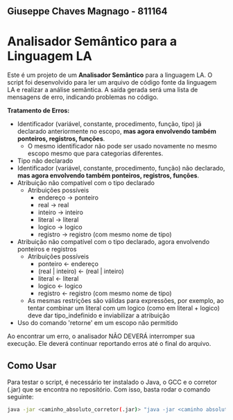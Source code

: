 ## Giuseppe Chaves Magnago - 811164
# Analisador Semântico para a Linguagem LA
Este é um projeto de um **Analisador Semântico** para a linguagem LA. O script foi desenvolvido para ler um arquivo de código fonte da linguagem LA e realizar a análise semântica. A saída gerada será uma lista de mensagens de erro, indicando problemas no código.  

**Tratamento de Erros:** 
  - Identificador (variável, constante, procedimento, função, tipo) já declarado anteriormente no escopo, **mas agora envolvendo também ponteiros, registros, funções**.
    - O mesmo identificador não pode ser usado novamente no mesmo escopo mesmo que para categorias diferentes.
  - Tipo não declarado
  - Identificador (variável, constante, procedimento, função) não declarado, **mas agora envolvendo também ponteiros, registros, funções**.
  - Atribuição não compatível com o tipo declarado
    - Atribuições possíveis
      - endereço → ponteiro
      - real → real
      - inteiro → inteiro
      - literal → literal
      - logico → logico
      - registro → registro (com mesmo nome de tipo)
  - Atribuição não compatível com o tipo declarado, agora envolvendo ponteiros e registros
    - Atribuições possíveis
      - ponteiro ← endereço
      - (real | inteiro) ← (real | inteiro)
      - literal ← literal
      - logico ← logico
      - registro ← registro (com mesmo nome de tipo)
    - As mesmas restrições são válidas para expressões, por exemplo, ao tentar combinar um literal com um logico (como em literal + logico) deve dar tipo_indefinido e inviabilizar a atribuição
  - Uso do comando 'retorne' em um escopo não permitido

Ao encontrar um erro, o analisador NÃO DEVERÁ interromper sua execução. Ele deverá continuar reportando erros até o final do arquivo.

## Como Usar
Para testar o script, é necessário ter instalado o Java, o GCC e o corretor (.jar) que se encontra no repositório. Com isso, basta rodar o comando seguinte:

```bash
java -jar <caminho_absoluto_corretor(.jar)> "java -jar <caminho absoluto para o .jar com dependências>" <caminho_absoluto_MinGW> <diretório_temporário_para_as_saídas> <caminho_absoluto_casos_de_teste> "<RA>" "<t4>"
```
